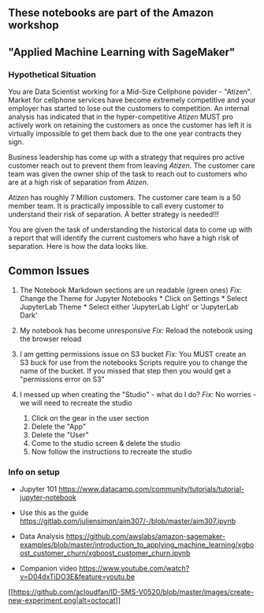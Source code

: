 ## These notebooks are part of the Amazon workshop
## "Applied Machine Learning with SageMaker"


### Hypothetical Situation
You are Data Scientist working for a Mid-Size Cellphone povider - "Atizen". Market for cellphone services have become extremely competitive and your employer has started to lose out the customers to competition. An internal analysis has indicated that in the hyper-competitive *Atizen* MUST pro actively work on retaining the customers as once the customer has left it is virtually impossible to get them back due to the one year contracts they sign.

Business leadership has come up with a strategy that requires pro active customer reach out to prevent them from leaving *Atizen*. The customer care team was given the owner ship of the task to reach out to customers who are at a high risk of separation from *Atizen*. 

*Atizen* has roughly 7 Million customers. The customer care team is a 50 member team. It is practically impossible to call every customer to understand their risk of separation. A better strategy is needed!!!

You are given the task of understanding the historical data to come up with a report that will identify the current customers who have a high risk of separation. Here is how the data looks like.


## Common Issues
1. The Notebook Markdown sections are un readable (green ones)
   *Fix:* Change the Theme for Jupyter Notebooks
        * Click on Settings
        * Select JupyterLab Theme
        * Select either 'JupyterLab Light' or 'JupyterLab Dark'

2. My notebook has become unresponsive 
   *Fix:* Reload the notebook using the browser reload

3. I am getting permissions issue on S3 bucket
   *Fix:* You MUST create an S3 buck for use from the notebooks
   Scripts require you to change the name of the bucket. If you missed that step then you would get a "permissions error on S3"

4. I messed up when creating the "Studio" - what do I do?
   *Fix:* No worries - we will need to recreate the studio
   1. Click on the gear in the user section
   2. Delete the "App"
   3. Delete the "User"
   4. Come to the studio screen & delete the studio
   5. Now follow the instructions to recreate the studio



### Info on setup
- Jupyter 101
https://www.datacamp.com/community/tutorials/tutorial-jupyter-notebook

- Use this as the guide
https://gitlab.com/juliensimon/aim307/-/blob/master/aim307.ipynb

- Data Analysis
https://github.com/awslabs/amazon-sagemaker-examples/blob/master/introduction_to_applying_machine_learning/xgboost_customer_churn/xgboost_customer_churn.ipynb

- Companion video
https://www.youtube.com/watch?v=D04dxTiDO3E&feature=youtu.be


[[https://github.com/acloudfan/ID-SMS-V0520/blob/master/images/create-new-experiment.png|alt=octocat]]